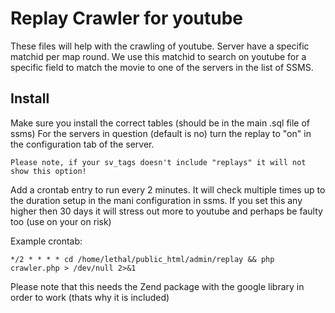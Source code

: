 Replay Crawler for youtube
=========================================

These files will help with the crawling of youtube. Server have a specific matchid per map round. We use this matchid to search on youtube for a specific field to match the movie to one of the servers in the list of SSMS.

Install
--------

Make sure you install the correct tables (should be in the main .sql file of ssms)
For the servers in question (default is no) turn the replay to "on" in the configuration tab of the server.

	Please note, if your sv_tags doesn't include "replays" it will not show this option!

Add a crontab entry to run every 2 minutes. It will check multiple times up to the duration setup in the mani configuration
in ssms. If you set this any higher then 30 days it will stress out more to youtube and perhaps be faulty too (use on your on risk)

Example crontab:

	*/2 * * * * cd /home/lethal/public_html/admin/replay && php crawler.php > /dev/null 2>&1

Please note that this needs the Zend package with the google library in order to work (thats why it is included)
